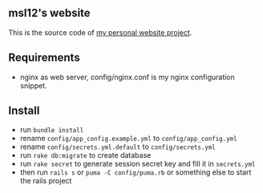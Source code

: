 ## msl12's website

This is the source code of [my personal website project](http://msl12.cn).

## Requirements

* nginx as web server, config/nginx.conf is my nginx configuration snippet.

## Install

* run `bundle install`
* rename `config/app_config.example.yml` to `config/app_config.yml`
* rename `config/secrets.yml.default` to `config/secrets.yml`
* run `rake db:migrate` to create database
* run `rake secret` to generate session secret key and fill it in `secrets.yml`
* then run `rails s` or `puma -C config/puma.rb` or something else to start the rails project
